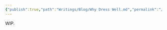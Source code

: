 ```yaml
---
{"publish":true,"path":"Writings/Blog/Why Dress Well.md","permalink":"/writings/blog/why-dress-well/","title":"Why Dress Well?","tags":["blog"]}
---
```



WIP.
